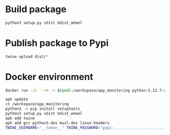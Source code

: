 # Build package

```bash
python3 setup.py sdist bdist_wheel
```

# Publish package to Pypi

```bash
twine upload dist/*
```

# Docker environment

```bash
docker run -it --rm -v $(pwd):/workspace/app_monitoring python:3.12.7-alpine /bin/sh

apk update
cd /workspace/app_monitoring
python3 -m pip install setuptools
python3 setup.py sdist bdist_wheel
apk add twine
apk add gcc python3-dev musl-dev linux-headers
TWINE_USERNAME="__token__" TWINE_PASSWORD="pypi-....................................................." twine upload --non-interactive dist/*
```
